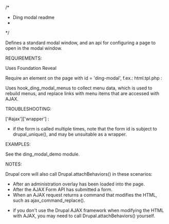 /*
 * Ding modal readme
 *
 */

Defines a standard modal window, and an api for configuring a page to open in the modal window.

REQUIREMENTS:

Uses Foundation Reveal

Require an element on the page with id = 'ding-modal', f.ex.: 
html.tpl.php : <div id="ding-modal" class="reveal-modal" data-reveal aria-hidden="true" role="dialog"></div>

Uses hook_ding_modal_menus to collect menu data, which is used to rebuild menus,
  and replace links with menu items that are accessed with AJAX.

TROUBLESHOOTING:

['#ajax']['wrapper'] : 
- if the form is called multiple times, note that the form id is subject to drupal_unique(),
  and may be unsuitable as a wrapper.

EXAMPLES:

See the ding_modal_demo module.

NOTES:

Drupal core will also call Drupal.attachBehaviors() in these scenarios:
* After an administration overlay has been loaded into the page.
* After the AJAX Form API has submitted a form.
* When an AJAX request returns a command that modifies the HTML, such as ajax_command_replace().

- if you don't use the Drupal AJAX framework when modifying the HTML with AJAX, you may need to 
  call Drupal.attachBehaviors() yourself.
  
